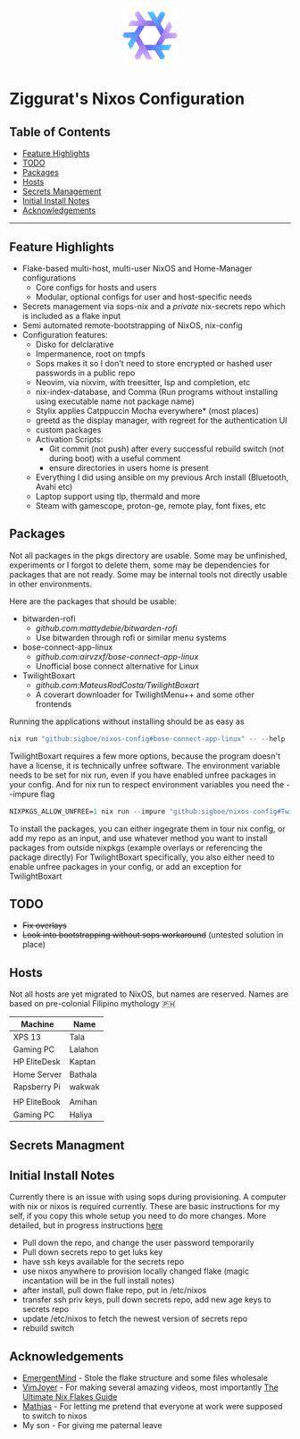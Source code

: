 <div align="center">
<h1>
<img width="100" src="docs/nixos-logo.png" /> <br>
</h1>
</div>

# Ziggurat's Nixos Configuration

## Table of Contents

- [Feature Highlights](#feature-highlights)
- [TODO](#todo)
- [Packages](#packages)
- [Hosts](#hosts)
- [Secrets Management](#secrets-management)
- [Initial Install Notes](docs/Install.md)
- [Acknowledgements](#acknowledgements)

---

## Feature Highlights

- Flake-based multi-host, multi-user NixOS and Home-Manager configurations
  - Core configs for hosts and users
  - Modular, optional configs for user and host-specific needs
- Secrets management via sops-nix and a _private_ nix-secrets repo which is included as a flake input
- Semi automated remote-bootstrapping of NixOS, nix-config
- Configuration features:
  - Disko for delclarative 
  - Impermanence, root on tmpfs
  - Sops makes it so I don't need to store encrypted or hashed user passwords in a public repo
  - Neovim, via nixvim, with treesitter, lsp and completion, etc
  - nix-index-database, and Comma (Run programs without installing using executable name not package name)
  - Stylix applies Catppuccin Mocha everywhere* (most places)
  - greetd as the display manager, with regreet for the authentication UI
  - custom packages
  - Activation Scripts:
    - Git commit (not push) after every successful rebuild switch (not during boot) with a useful comment
    - ensure directories in users home is present
  - Everything I did using ansible on my previous Arch install (Bluetooth, Avahi etc)
  - Laptop support using tlp, thermald and more
  - Steam with gamescope, proton-ge, remote play, font fixes, etc

## Packages

Not all packages in the pkgs directory are usable. Some may be unfinished, experiments or I forgot to delete them, some may be dependencies for packages that are not ready. Some may be internal tools not directly usable in other environments.

Here are the packages that should be usable:

- bitwarden-rofi
  - *github.com:mattydebie/bitwarden-rofi*
  - Use bitwarden through rofi or similar menu systems
- bose-connect-app-linux
  -  *github.com:airvzxf/bose-connect-app-linux*
  - Unofficial bose connect alternative for Linux
- TwilightBoxart
  -  *github.com:MateusRodCosta/TwilightBoxart*
  - A coverart downloader for TwilightMenu++ and some other frontends

Running the applications without installing should be as easy as 

```nix
nix run "github:sigboe/nixos-config#bose-connect-app-linux" -- --help
```

TwilightBoxart requires a few more options, because the program doesn't have a license, it is technically unfree software. The environment variable needs to be set for nix run, even if you have enabled unfree packages in your config. And for nix run to respect environment variables you need the --impure flag

```nix
NIXPKGS_ALLOW_UNFREE=1 nix run --impure "github:sigboe/nixos-config#TwilightBoxart" 
```

To install the packages, you can either ingegrate them in tour nix config, or add my repo as an input, and use whatever method you want to install packages from outside nixpkgs (example overlays or referencing the package directly) For TwilightBoxart specifically, you also either need to enable unfree packages in your config, or add an exception for TwilightBoxart

## TODO

- ~~Fix overlays~~
- ~~Look into bootstrapping without sops workaround~~ (untested solution in place)

## Hosts

Not all hosts are yet migrated to NixOS, but names are reserved. 
Names are based on pre-colonial Filipino mythology 🇵🇭

| **Machine**  | **Name** |
|--------------|----------|
| XPS 13       | Tala     |
| Gaming PC    | Lalahon  |
| HP EliteDesk | Kaptan   |
| Home Server  | Bathala  |
| Rapsberry Pi | wakwak   |
|              |          |
| HP EliteBook | Amihan   |
| Gaming PC    | Haliya   |

## Secrets Managment

## Initial Install Notes

Currently there is an issue with using sops during provisioning. A computer with nix or nixos is required currently. These are basic instructions for my self, if you copy this whole setup you need to do more changes. More detailed, but in progress instructions [here](docs/Install.md)

- Pull down the repo, and change the user password temporarily
- Pull down secrets repo to get luks key
- have ssh keys available for the secrets repo
- use nixos anywhere to provision locally changed flake (magic incantation will be in the full install notes)
- after install, pull down flake repo, put in /etc/nixos 
- transfer ssh priv keys, pull down secrets repo, add new age keys to secrets repo
- update /etc/nixos to fetch the newest version of secrets repo
- rebuild switch

## Acknowledgements

- [EmergentMind](https://github.com/emergentmind) - Stole the flake structure and some files wholesale
- [VimJoyer](https://github.com/vimjoyer) - For making several amazing videos, most importantly [The Ultimate Nix Flakes Guide](https://www.youtube.com/watch?v=JCeYq72Sko0)
- [Mathias](https://github.com/Mathsterk/) - For letting me pretend that everyone at work were supposed to switch to nixos
- My son - For giving me paternal leave

